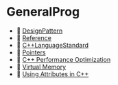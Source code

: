 # GeneralProg

- 📄 [DesignPattern](/generalProg/designPattern)
- 📄 [Reference](/generalProg/reference)
- 📄 [C++LanguageStandard](/generalProg/languageStandard)
- 📄 [Pointers](/generalProg/pointers)
- 📄 [C++ Performance Optimization](/generalProg/performanceOptimization)
- 📄 [Virtual Memory](/generalProg/virtualMemory)
- 📄 [Using Attributes in C++](/generalProg/usingAttributes)